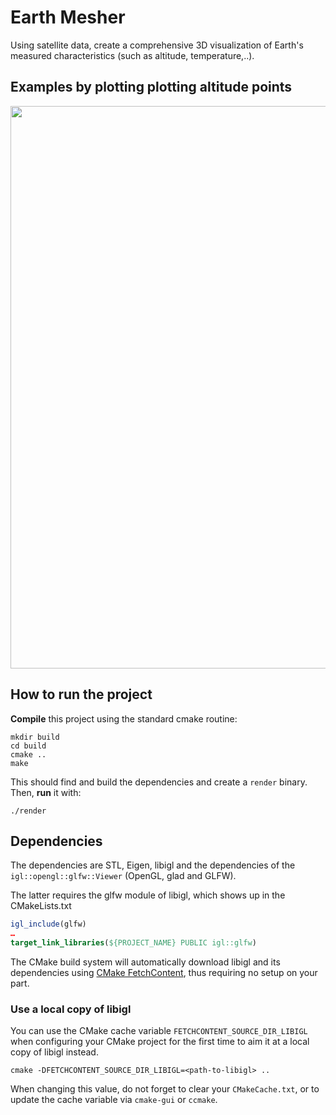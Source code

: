 # Earth Mesher

Using satellite data, create a comprehensive 3D visualization of Earth's measured characteristics (such as altitude, temperature,..).

## Examples by plotting plotting altitude points
<p align="center">
	<a href="https://github.com/VicVEVO/Earth-Mesher/blob/029848795746c3770675454244a5780ebcb422fb/resources/"><img src="https://github.com/VicVEVO/Earth-Mesher/blob/029848795746c3770675454244a5780ebcb422fb/resources/example-1.gif" width="900"></a>
</p>

## How to run the project

**Compile** this project using the standard cmake routine:

    mkdir build
    cd build
    cmake ..
    make

This should find and build the dependencies and create a `render` binary. Then, **run** it with:

    ./render

## Dependencies

The dependencies are STL, Eigen, libigl and the dependencies
of the `igl::opengl::glfw::Viewer` (OpenGL, glad and GLFW).

The latter requires the glfw module of libigl, which shows up in the CMakeLists.txt 

```cmake
igl_include(glfw)
…
target_link_libraries(${PROJECT_NAME} PUBLIC igl::glfw)
```

The CMake build system will automatically download libigl and its dependencies using
[CMake FetchContent](https://cmake.org/cmake/help/latest/module/FetchContent.html),
thus requiring no setup on your part.

### Use a local copy of libigl
You can use the CMake cache variable `FETCHCONTENT_SOURCE_DIR_LIBIGL` when configuring your CMake project for
the first time to aim it at a local copy of libigl instead.
```
cmake -DFETCHCONTENT_SOURCE_DIR_LIBIGL=<path-to-libigl> ..
```
When changing this value, do not forget to clear your `CMakeCache.txt`, or to update the cache variable
via `cmake-gui` or `ccmake`.
